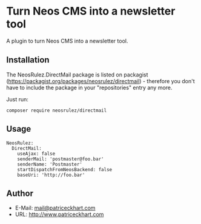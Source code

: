 # Turn Neos CMS into a newsletter tool

A plugin to turn Neos CMS into a newsletter tool.

## Installation

The NeosRulez.DirectMail package is listed on packagist (https://packagist.org/packages/neosrulez/directmail) - therefore you don't have to include the package in your "repositories" entry any more.

Just run:

```
composer require neosrulez/directmail
```

## Usage

```
NeosRulez:
  DirectMail:
    useAjax: false
    senderMail: 'postmaster@foo.bar'
    senderName: 'Postmaster'
    startDispatchFromNeosBackend: false
    baseUri: 'http://foo.bar'
```

## Author

* E-Mail: mail@patriceckhart.com
* URL: http://www.patriceckhart.com 
